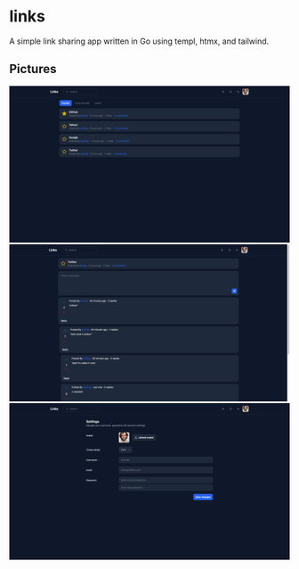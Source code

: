 # links

A simple link sharing app written in Go using templ, htmx, and tailwind.

## Pictures

<p align="center">
  <img src="https://github.com/joeychilson/links/blob/main/static/img/homepage.png?raw=true" width="1080">
  <img src="https://github.com/joeychilson/links/blob/main/static/img/post.png?raw=true" width="1080">
  <img src="https://github.com/joeychilson/links/blob/main/static/img/settings.png?raw=true" width="1080">
</p>